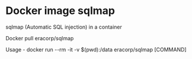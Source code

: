 # Docker image sqlmap
sqlmap (Automatic SQL injection) in a container

Docker pull eracorp/sqlmap

Usage - docker run --rm -it -v $(pwd):/data eracorp/sqlmap [COMMAND]
